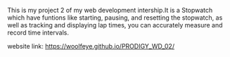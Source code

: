 This is my project 2 of my web development intership.It is a Stopwatch which have funtions like starting, pausing, and resetting the stopwatch, as well as tracking and displaying lap times, you can accurately measure and record time intervals.

website link: https://woolfeye.github.io/PRODIGY_WD_02/
